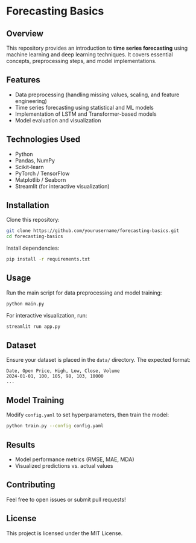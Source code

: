 # Forecasting Basics

## Overview
This repository provides an introduction to **time series forecasting** using machine learning and deep learning techniques. It covers essential concepts, preprocessing steps, and model implementations.

## Features
- Data preprocessing (handling missing values, scaling, and feature engineering)
- Time series forecasting using statistical and ML models
- Implementation of LSTM and Transformer-based models
- Model evaluation and visualization

## Technologies Used
- Python
- Pandas, NumPy
- Scikit-learn
- PyTorch / TensorFlow
- Matplotlib / Seaborn
- Streamlit (for interactive visualization)

## Installation
Clone this repository:
```sh
git clone https://github.com/yourusername/forecasting-basics.git
cd forecasting-basics
```

Install dependencies:
```sh
pip install -r requirements.txt
```

## Usage
Run the main script for data preprocessing and model training:
```sh
python main.py
```

For interactive visualization, run:
```sh
streamlit run app.py
```

## Dataset
Ensure your dataset is placed in the `data/` directory. The expected format:
```
Date, Open Price, High, Low, Close, Volume
2024-01-01, 100, 105, 98, 103, 10000
...
```

## Model Training
Modify `config.yaml` to set hyperparameters, then train the model:
```sh
python train.py --config config.yaml
```

## Results
- Model performance metrics (RMSE, MAE, MDA)
- Visualized predictions vs. actual values

## Contributing
Feel free to open issues or submit pull requests!

## License
This project is licensed under the MIT License.

